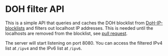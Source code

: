 # DOH filter API

This is a simple API that queries and caches the DOH blocklist from [DoH-IP-blocklists](https://github.com/dibdot/DoH-IP-blocklists) and filters out localhost IP addresses. This is needed until the localhosts are removed from the blocklist, see [pull request](https://github.com/dibdot/DoH-IP-blocklists/pull/10).

The server will start listening on port 8080. You can access the filtered IPv4 list at `/ipv4` and the IPv6 list at `/ipv6`.

